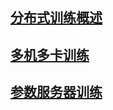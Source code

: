 ## [分布式训练概述](https://fleet-x.readthedocs.io/en/latest/paddle_fleet_rst/distributed_introduction.html)


## [多机多卡训练](https://fleet-x.readthedocs.io/en/latest/paddle_fleet_rst/collective/collective_quick_start.html)


## [参数服务器训练](https://fleet-x.readthedocs.io/en/latest/paddle_fleet_rst/parameter_server/ps_quick_start.html)
